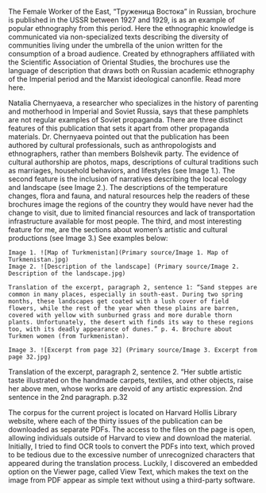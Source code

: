 The Female Worker of the East, “Tруженица Востока” in Russian, brochure is published in the USSR between 1927 and 1929, is as an example of popular ethnography from this period. Here the ethnographic knowledge is communicated via non-specialized texts describing the diversity of communities living under the umbrella of the union written for the consumption of a broad audience. Created by ethnographers affiliated with the Scientific Association of Oriental Studies, the brochures use the language of description that draws both on Russian academic ethnography of the Imperial period and the Marxist ideological canonfile. Read more here.

Natalia Chernyaeva, a researcher who specializes in the history of parenting and motherhood in Imperial and Soviet Russia, says that these pamphlets are not regular examples of Soviet propaganda. There are three distinct features of this publication that sets it apart from other propaganda materials. Dr. Chernyaeva pointed out that the publication has been authored by cultural professionals, such as anthropologists and ethnographers, rather than members Bolshevik party. The evidence of cultural authorship are photos, maps, descriptions of cultural traditions such as marriages, household behaviors, and lifestyles (see Image 1.). The second feature is the inclusion of narratives describing the local ecology and landscape (see Image 2.). The descriptions of the temperature changes, flora and fauna, and natural resources help the readers of these brochures image the regions of the country they would have never had the change to visit, due to limited financial resources and lack of transportation infrastructure available for most people. The third, and most interesting feature for me, are the sections about women’s artistic and cultural productions (see Image 3.)
See examples below: 

	Image 1. ![Map of Turkmenistan](Primary source/Image 1. Map of Turkmenistan.jpg)
	Image 2. ![Description of the landscape] (Primary source/Image 2. Description of the landscape.jpg)
 
	Translation of the excerpt, paragraph 2, sentence 1: “Sand steppes are common in many places, especially in south-east. During two spring months, these landscapes get coated with a lush cover of field flowers, while the rest of the year when these plains are barren, covered with yellow with sunburned grass and more durable thorn plants. Unfortunately, the desert with finds its way to these regions too, with its deadly appearance of dunes.” p. 4. Brochure about Turkmen women (from Turkmenistan). 
 
	Image 3. ![Excerpt from page 32] (Primary source/Image 3. Excerpt from page 32.jpg)
 
Translation of the excerpt, paragraph 2, sentence 2. “Her subtle artistic taste illustrated on the handmade carpets, textiles, and other objects, raise her above men, whose works are devoid of any artistic expression. 2nd sentence in the 2nd paragraph. p.32
 
The corpus for the current project is located on Harvard Hollis Library website, where each of the thirty issues of the publication can be downloaded as separate PDFs. The access to the files on the page is open, allowing individuals outside of Harvard to view and download the material. 
Initially, I tried to find OCR tools to convert the PDFs into text, which proved to be tedious due to the excessive number of unrecognized characters that appeared during the translation process. Luckily, I discovered an embedded option on the Viewer page, called View Text, which makes the text on the image from PDF appear as simple text without using a third-party software. 


